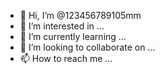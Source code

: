 - 👋 Hi, I’m @123456789105mm
- 👀 I’m interested in ...
- 🌱 I’m currently learning ...
- 💞️ I’m looking to collaborate on ...
- 📫 How to reach me ...

<!---
123456789105mm/123456789105mm is a ✨ special ✨ repository because its `README.md` (this file) appears on your GitHub profile.
You can click the Preview link to take a look at your changes.
--->
